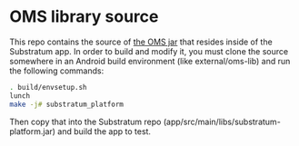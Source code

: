 # OMS library source

This repo contains the source of [the OMS jar](https://github.com/substratum/substratum/blob/dev/app/src/main/libs/overlay-manager-service.jar) that resides inside of the Substratum app. In order to build and modify it, you must clone the source somewhere in an Android build environment (like external/oms-lib) and run the following commands:

```bash
. build/envsetup.sh
lunch
make -j# substratum_platform
```

Then copy that into the Substratum repo (app/src/main/libs/substratum-platform.jar) and build the app to test.
